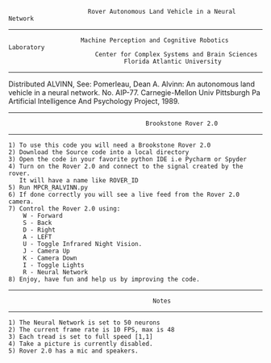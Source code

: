 
                          Rover Autonomous Land Vehicle in a Neural Network
-------------------------------------------------------

                        Machine Perception and Cognitive Robotics Laboratory
                            Center for Complex Systems and Brain Sciences
                                    Florida Atlantic University
-------------------------------------------------------

  Distributed ALVINN, See:
  Pomerleau, Dean A. Alvinn:
  An autonomous land vehicle in a neural network.
  No. AIP-77. Carnegie-Mellon Univ Pittsburgh Pa
  Artificial Intelligence And Psychology Project, 1989.

-------------------------------------------------------
                                          Brookstone Rover 2.0
-------------------------------------------------------
    1) To use this code you will need a Brookstone Rover 2.0
    2) Download the Source code into a local directory
    3) Open the code in your favorite python IDE i.e Pycharm or Spyder
    4) Turn on the Rover 2.0 and connect to the signal created by the rover. 
       It will have a name like ROVER_ID
    5) Run MPCR_RALVINN.py
    6) If done correctly you will see a live feed from the Rover 2.0 camera.
    7) Control the Rover 2.0 using:
        W - Forward
        S - Back
        D - Right
        A - LEFT
        U - Toggle Infrared Night Vision.
        J - Camera Up
        K - Camera Down
        I - Toggle Lights
        R - Neural Network
    8) Enjoy, have fun and help us by improving the code.


-------------------------------------------------------
                                            Notes
-------------------------------------------------------
    1) The Neural Network is set to 50 neurons
    2) The current frame rate is 10 FPS, max is 48
    3) Each tread is set to full speed [1,1]
    4) Take a picture is currently disabled.
    5) Rover 2.0 has a mic and speakers.
